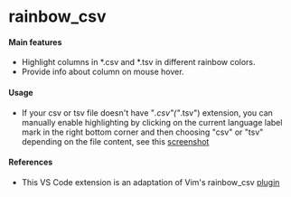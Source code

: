 # rainbow_csv

#### Main features

* Highlight columns in *.csv and *.tsv in different rainbow colors.
* Provide info about column on mouse hover.

#### Usage

* If your csv or tsv file doesn't have "*.csv"("*.tsv") extension, you can manually enable highlighting by clicking on the current language label mark in the right bottom corner and then choosing "csv" or "tsv" depending on the file content, see this [screenshot](https://stackoverflow.com/a/44111899/2898283)

#### References

* This VS Code extension is an adaptation of Vim's rainbow_csv [plugin](https://github.com/mechatroner/rainbow_csv)
